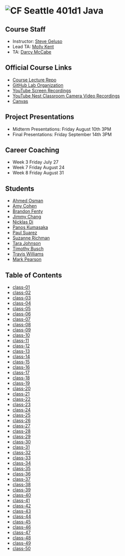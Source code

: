 # ![CF](http://i.imgur.com/7v5ASc8.png) Seattle 401d1 Java

## Course Staff
* Instructor: [Steve Geluso](http://github.com/)
* Lead TA: [Molly Kent](http://github.com/mollyfish)
* TA: [Darcy McCabe](http://github.com/darms)

## Official Course Links
* [Course Lecture Repo](https://github.com/codefellows/seattle-java-401d1)
* [GitHub Lab Organization](https://github.com/codefellows-seattle-java-401d1)
* [YouTube Screen Recordings](https://www.youtube.com/playlist?list=PLVngfM2hsbi8WE0FRYt2Ffzje0JE_g3C_)
* [YouTube Nest Classroom Camera Video Recordings](https://www.youtube.com/playlist?list=PLVngfM2hsbi9_tCWBX2YiN5YEt2Zwtupz)
* [Canvas](https://canvas.instructure.com/courses/1275855?invitation=2r8oiMQxWUciByi06iHqPZ3sm4R8D0McaTbPwl6f)

## Project Presentations
* Midterm Presentations: Friday August 10th 3PM
* Final Presentations: Friday September 14th 3PM

## Career Coaching
* Week 3 Friday July 27
* Week 7 Friday August 24
* Week 8 Friday August 31

## Students
* [Ahmed Osman](https://github.com/AOhassan)
* [Amy Cohen](https://github.com/AmyCohen)
* [Brandon Fenty](https://github.com/brandon-fenty)
* [Jimmy Chang](http://github.com/)
* [Nicklas Di](https://github.com/Seiyaroo)
* [Panos Kumasaka](https://github.com/spinaltaper)
* [Paul Suarez ](https://github.com/PaulSuarez1)
* [Suzanne Richman](https://github.com/FavoredFortune)
* [Tara Johnson](https://github.com/tara-johnson)
* [Timothy Busch](https://github.com/GoldBeardSea)
* [Travis Williams ](https://github.com/thetravisw)
* [Mark Pearson](https://github.com/louiethe17th)



## Table of Contents
* [class-01](./class-01-java-testing-primitives-control-flow)
* [class-02](./class-02-java-collections-arrays-lists-sets-maps)
* [class-03](./class-03-java-classes-generics-inheritance-specification-vs-implementation)
* [class-04](./class-04-scanner-file-processing)
* [class-05](./class-05-bit-manipulation-file-formats)
* [class-06](./class-06-java-manual-tcp-server-and-deployment)
* [class-07](./class-07-java-manual-http-server)
* [class-08](./class-08-vanilla-java-server-and-json)
* [class-09](./class-09-jdbc-review-RESTfulness-postgres-1-M-relationships)
* [class-10](./class-10-web-scraping-threads-and-concurrency)
* [class-11](./class-11-intro-to-spring)
* [class-12](./class-12-spring-RESTful-routing-static-files)
* [class-13](./class-13-uploading-and-manipulating-files)
* [class-14](./class-14-manual-auth-sessions-bcrypt)
* [class-15](./class-15-serving-uploaded-files-with-auth)
* [class-16](./class-16-spring-authentication)
* [class-17](./class-17-spring-authorization)
* [class-18](./class-18-spring-security-against-user-input)
* [class-19](./class-19-spring-web-sockets)
* [class-20](./class-20-extracting-data-from-the-web)
* [class-21](./class-21-project-week-domain-model-erd-ci-cd)
* [class-22](./class-22-project-week-mvp)
* [class-23](./class-23-project-week-additional-features)
* [class-24](./class-24-project-week-mock-presentation)
* [class-25](./class-25-project-week-presentations)
* [class-26](./class-26-android-activities-layouts-buttons-clicking)
* [class-27](./class-27-list-views-list-adapters-intents)
* [class-28](./class-28-android-persistent-storage-sharedprefs-network)
* [class-29](./class-29-android-internet-requests-async-tasks-downloading-images)
* [class-30](./class-30-android-camera-uploading-images)
* [class-31](./class-31-android-butterknife-ion-firebase-db)
* [class-32](./class-32-firebase-auth-and-storage)
* [class-33](./class-33-firebase-and-spring)
* [class-34](./class-34-firebase-messaging-and-storage)
* [class-35](./class-35-navigation-drawer-layout)
* [class-36](./class-36-android-map-view-google-places-api)
* [class-37](./class-37-placing-information-at-locations)
* [class-38](./class-38-background-services)
* [class-39](./class-39-assigning-tasks-to-users)
* [class-40](./class-40-tracking-user-reputation)
* [class-41](./class-41-intro-to-canvas)
* [class-42](./class-42-advanced-canvas)
* [class-43](./class-43-multitouch)
* [class-44](./class-44-android-fragments)
* [class-45](./class-45-android-security)
* [class-46](./class-46-project-week-domain-model-erd-ci-cd)
* [class-47](./class-47-project-week-mvp)
* [class-48](./class-48-project-week-additional-features)
* [class-49](./class-49-project-week-mock-presentation)
* [class-50](././class-50-project-week-presentations)

